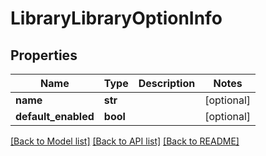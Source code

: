 # LibraryLibraryOptionInfo

## Properties
Name | Type | Description | Notes
------------ | ------------- | ------------- | -------------
**name** | **str** |  | [optional] 
**default_enabled** | **bool** |  | [optional] 

[[Back to Model list]](../README.md#documentation-for-models) [[Back to API list]](../README.md#documentation-for-api-endpoints) [[Back to README]](../README.md)

